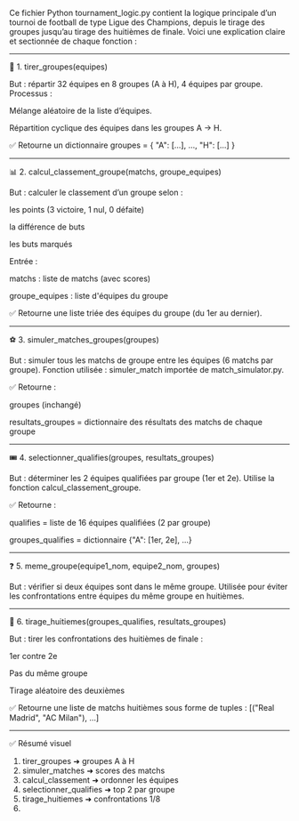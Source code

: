  Ce fichier Python tournament_logic.py contient la logique principale d’un tournoi de football de type Ligue des Champions, depuis le tirage des groupes jusqu’au tirage des huitièmes de finale. Voici une explication claire et sectionnée de chaque fonction :


---

🔁 1. tirer_groupes(equipes)

But : répartir 32 équipes en 8 groupes (A à H), 4 équipes par groupe.
Processus :

Mélange aléatoire de la liste d’équipes.

Répartition cyclique des équipes dans les groupes A → H.


✅ Retourne un dictionnaire groupes = { "A": [...], ..., "H": [...] }


---

📊 2. calcul_classement_groupe(matchs, groupe_equipes)

But : calculer le classement d’un groupe selon :

les points (3 victoire, 1 nul, 0 défaite)

la différence de buts

les buts marqués


Entrée :

matchs : liste de matchs (avec scores)

groupe_equipes : liste d'équipes du groupe


✅ Retourne une liste triée des équipes du groupe (du 1er au dernier).


---

⚽ 3. simuler_matches_groupes(groupes)

But : simuler tous les matchs de groupe entre les équipes (6 matchs par groupe).
Fonction utilisée : simuler_match importée de match_simulator.py.

✅ Retourne :

groupes (inchangé)

resultats_groupes = dictionnaire des résultats des matchs de chaque groupe



---

🎟 4. selectionner_qualifies(groupes, resultats_groupes)

But : déterminer les 2 équipes qualifiées par groupe (1er et 2e).
Utilise la fonction calcul_classement_groupe.

✅ Retourne :

qualifies = liste de 16 équipes qualifiées (2 par groupe)

groupes_qualifies = dictionnaire {"A": [1er, 2e], ...}



---

❓ 5. meme_groupe(equipe1_nom, equipe2_nom, groupes)

But : vérifier si deux équipes sont dans le même groupe.
Utilisée pour éviter les confrontations entre équipes du même groupe en huitièmes.


---

🧮 6. tirage_huitiemes(groupes_qualifies, resultats_groupes)

But : tirer les confrontations des huitièmes de finale :

1er contre 2e

Pas du même groupe

Tirage aléatoire des deuxièmes


✅ Retourne une liste de matchs huitièmes sous forme de tuples :
[("Real Madrid", "AC Milan"), ...]


---

✅ Résumé visuel

1. tirer_groupes       ➜ groupes A à H
2. simuler_matches     ➜ scores des matchs
3. calcul_classement   ➜ ordonner les équipes
4. selectionner_qualifies ➜ top 2 par groupe
5. tirage_huitiemes    ➜ confrontations 1/8
6.
